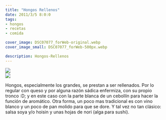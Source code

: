 ```yaml
---
title: "Hongos Rellenos"
date: 2011/3/5 8:0:0
tags: 
- hongos
- recetas
- comida

cover_image: DSC07077_forWeb-original.webp
cover_image_small: DSC07077_forWeb-500px.webp

description: Hongos-Rellenos
---
```



[![](DSC07077_forWeb-800px.webp)](DSC07077_forWeb-original.webp)  
[![](DSC07083_forWeb-800px.webp)](DSC07083_forWeb-original.webp)

Hongos, especialmente los grandes, se prestan a ser rellenados. Por lo regular con queso y por alguna razón sádica enfermiza, con su propio tronco :D; y en este caso con la parte blanca de un cebollín para hacer la función de aromático. Otra forma, un poco mas tradicional es con vino blanco y un poco de pan molido para que se dore. Y tal vez no tan clásico: salsa soya y/o hoisin y unas hojas de nori (alga para sushi).
